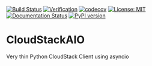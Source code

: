 [![Build Status](https://github.com/giffels/CloudStackAIO/actions/workflows/unittests.yml/badge.svg)](https://github.com/giffels/CloudStackAIO/actions/workflows/unittests.yml)
[![Verification](https://github.com/giffels/CloudStackAIO/actions/workflows/verification.yml/badge.svg)](https://github.com/giffels/CloudStackAIO/actions/workflows/verification.yml)
[![codecov](https://codecov.io/gh/giffels/CloudStackAIO/branch/master/graph/badge.svg)](https://codecov.io/gh/giffels/CloudStackAIO)
[![License: MIT](https://img.shields.io/badge/License-MIT-yellow.svg)](https://github.com/giffels/CloudStackAIO/blob/master/LICENSE.txt)
[![Documentation Status](https://readthedocs.org/projects/cloudstackaio/badge/?version=latest)](https://cloudstackaio.readthedocs.io/en/latest/?badge=latest)
[![PyPI version](https://badge.fury.io/py/CloudStackAIO.svg)](https://badge.fury.io/py/CloudStackAIO)

# CloudStackAIO
Very thin Python CloudStack Client using asyncio
